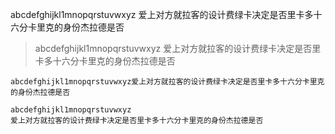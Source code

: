 abcdefghijkl1mnopqrstuvwxyz
爱上对方就拉客的设计费绿卡决定是否里卡多十六分卡里克的身份杰拉德是否

>abcdefghijkl1mnopqrstuvwxyz
爱上对方就拉客的设计费绿卡决定是否里卡多十六分卡里克的身份杰拉德是否

`abcdefghijkl1mnopqrstuvwxyz爱上对方就拉客的设计费绿卡决定是否里卡多十六分卡里克的身份杰拉德是否`

```
abcdefghijkl1mnopqrstuvwxyz
爱上对方就拉客的设计费绿卡决定是否里卡多十六分卡里克的身份杰拉德是否
```